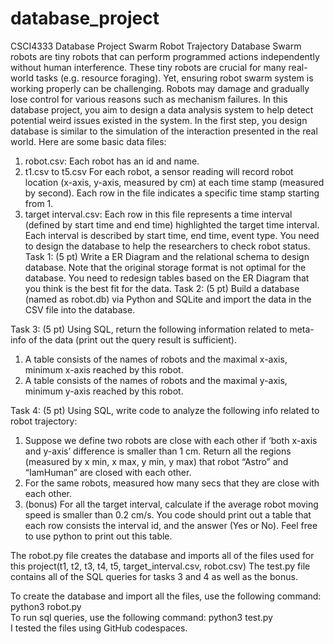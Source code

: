 # database_project

CSCI4333 Database Project
Swarm Robot Trajectory Database
Swarm robots are tiny robots that can perform programmed actions independently without human interference. These tiny robots are crucial for many
real-world tasks (e.g. resource foraging). Yet, ensuring robot swarm system is
working properly can be challenging. Robots may damage and gradually lose
control for various reasons such as mechanism failures.
In this database project, you aim to design a data analysis system to help
detect potential weird issues existed in the system. In the first step, you design
database is similar to the simulation of the interaction presented in the real
world. Here are some basic data files:
1. robot.csv: Each robot has an id and name.
2. t1.csv to t5.csv For each robot, a sensor reading will record robot location
(x-axis, y-axis, measured by cm) at each time stamp (measured by second).
Each row in the file indicates a specific time stamp starting from 1.
3. target interval.csv: Each row in this file represents a time interval (defined by start time and end time) highlighted the target time interval.
Each interval is described by start time, end time, event type.
You need to design the database to help the researchers to check robot status.
Task 1: (5 pt) Write a ER Diagram and the relational schema to design
database. Note that the original storage format is not optimal for the database.
You need to redesign tables based on the ER Diagram that you think is the best
fit for the data.
Task 2: (5 pt) Build a database (named as robot.db) via Python and SQLite
and import the data in the CSV file into the database.

Task 3: (5 pt) Using SQL, return the following information related to meta-info
of the data (print out the query result is sufficient).
1. A table consists of the names of robots and the maximal x-axis, minimum
x-axis reached by this robot.
2. A table consists of the names of robots and the maximal y-axis, minimum
y-axis reached by this robot.

Task 4: (5 pt) Using SQL, write code to analyze the following info related to
robot trajectory:
1. Suppose we define two robots are close with each other if ‘both x-axis and
y-axis’ difference is smaller than 1 cm. Return all the regions (measured
by x min, x max, y min, y max) that robot “Astro” and “IamHuman”
are closed with each other.
2. For the same robots, measured how many secs that they are close with
each other.
3. (bonus) For all the target interval, calculate if the average robot moving
speed is smaller than 0.2 cm/s. You code should print out a table that
each row consists the interval id, and the answer (Yes or No). Feel free to
use python to print out this table.

The robot.py file creates the database and imports all of the files used for this project(t1, t2, t3, t4, t5, target_interval.csv, robot.csv)
The test.py file contains all of the SQL queries for tasks 3 and 4 as well as the bonus.

To create the database and import all the files, use the following command: python3 robot.py\
To run sql queries, use the following command: python3 test.py\
I tested the files using GitHub codespaces.
